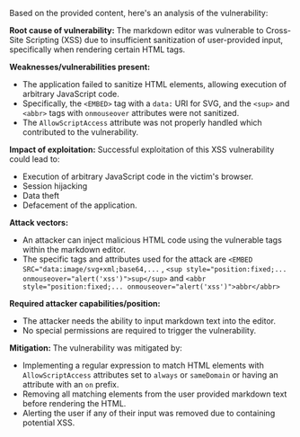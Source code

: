 Based on the provided content, here's an analysis of the vulnerability:

**Root cause of vulnerability:**
The markdown editor was vulnerable to Cross-Site Scripting (XSS) due to insufficient sanitization of user-provided input, specifically when rendering certain HTML tags.

**Weaknesses/vulnerabilities present:**
- The application failed to sanitize HTML elements, allowing execution of arbitrary JavaScript code.
- Specifically, the `<EMBED>` tag with a `data:` URI for SVG, and the `<sup>` and `<abbr>` tags with `onmouseover` attributes were not sanitized.
- The `AllowScriptAccess` attribute was not properly handled which contributed to the vulnerability.

**Impact of exploitation:**
Successful exploitation of this XSS vulnerability could lead to:
- Execution of arbitrary JavaScript code in the victim's browser.
- Session hijacking
- Data theft
- Defacement of the application.

**Attack vectors:**
- An attacker can inject malicious HTML code using the vulnerable tags within the markdown editor.
- The specific tags and attributes used for the attack are `<EMBED SRC="data:image/svg+xml;base64,...` , `<sup style="position:fixed;... onmouseover="alert('xss')">sup</sup>` and `<abbr style="position:fixed;... onmouseover="alert('xss')">abbr</abbr>`

**Required attacker capabilities/position:**
- The attacker needs the ability to input markdown text into the editor.
- No special permissions are required to trigger the vulnerability.

**Mitigation:**
The vulnerability was mitigated by:
- Implementing a regular expression to match HTML elements with `AllowScriptAccess` attributes set to `always` or `sameDomain` or having an attribute with an `on` prefix.
- Removing all matching elements from the user provided markdown text before rendering the HTML.
- Alerting the user if any of their input was removed due to containing potential XSS.